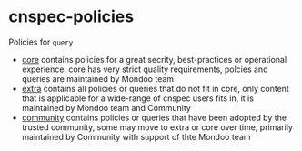 # cnspec-policies

Policies for `query`

- [core](core) contains policies for a great secrity, best-practices or operational experience, core has very strict quality requirements, polcies and queries are maintained by Mondoo team
- [extra](extra) contains all policies or queries that do not fit in core, only content that is applicable for a wide-range of cnspec users fits in, it is maintained by Mondoo team and Community
- [community](community) contains policies or queries that have been adopted by the trusted community, some may move to extra or core over time, primarily maintained by Community with support of thte Mondoo team
